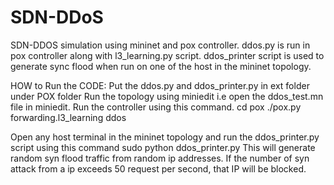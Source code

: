 # SDN-DDoS
SDN-DDOS simulation using mininet and pox controller. ddos.py is run in pox controller along with l3_learning.py script. 
ddos_printer script is used to generate sync flood when run on one of the host in the mininet topology.

HOW to Run the CODE:
Put the ddos.py and ddos_printer.py in ext folder under POX folder
Run the topology using miniedit i.e open the ddos_test.mn file in miniedit.
Run the controller using this command. 
cd pox
./pox.py forwarding.l3_learning ddos

Open any host terminal in the mininet topology and run the ddos_printer.py script using this command sudo python ddos_printer.py
This will generate random syn flood traffic from random ip addresses. If the number of syn attack from a ip exceeds 50 request per second, that IP will be blocked.

